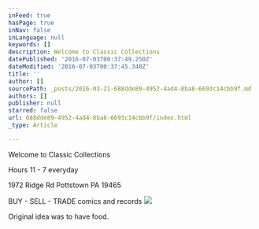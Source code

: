 ```yaml
---
inFeed: true
hasPage: true
inNav: false
inLanguage: null
keywords: []
description: Welcome to Classic Collections
datePublished: '2016-07-03T00:37:49.250Z'
dateModified: '2016-07-03T00:37:45.340Z'
title: ''
author: []
sourcePath: _posts/2016-03-21-688dde89-4952-4ad4-8ba8-6693c14cbb9f.md
authors: []
publisher: null
starred: false
url: 688dde89-4952-4ad4-8ba8-6693c14cbb9f/index.html
_type: Article

---
```

Welcome to Classic Collections

Hours 11 - 7 everyday

1972 Ridge Rd Pottstown PA 19465

BUY - SELL - TRADE comics and records
![](https://the-grid-user-content.s3-us-west-2.amazonaws.com/95e64ac3-35f0-4298-930e-aa394cf3ec19.jpg)

Original idea was to have food.